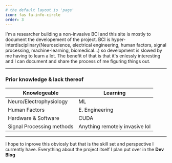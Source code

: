 ```yaml
---
# the default layout is 'page'
icon: fas fa-info-circle
order: 3
---
```


I'm a researcher building a non-invasive BCI and this site is mostly to document the developement of the project. BCI is hyper-interdisciplinary(Neuroscience, electrical engineering, human factors, signal processing, machine-learning, biomedical...) so development is slowed by me having to learn a lot. The benefit of that is that it's enlessly interesting and I can document and share the process of me figuring things out.

---
### Prior knowledge & lack thereof

| Knowlegeable                      | Learning          |
| --------------------------------- | ----------------  |
| Neuro/Electrophysiology           | ML                |
| Human Factors                     | E. Engineering    |
| Hardware & Software               | CUDA              |
| Signal Processing methods         | Anything remotely invasive lol

---
I hope to inprove this obviosly but that is the skill set and perspective I currently have. Everything about the project itself I plan put over in the **Dev Blog**
